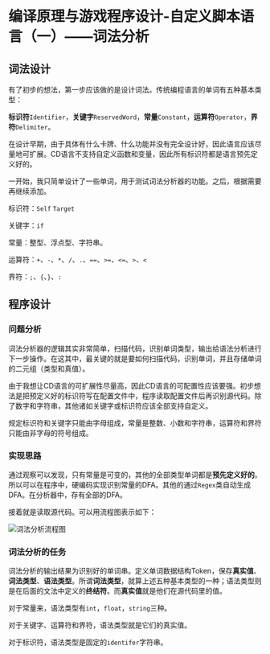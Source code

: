 # 编译原理与游戏程序设计-自定义脚本语言（一）——词法分析

## 词法设计

有了初步的想法，第一步应该做的是设计词法。传统编程语言的单词有五种基本类型：

**标识符**`Identifier`，**关键字**`ReservedWord`，**常量**`Constant`，**运算符**`Operator`，**界符**`Delimiter`。

在设计早期，由于具体有什么卡牌、什么功能并没有完全设计好，因此语言应该尽量地可扩展。CD语言不支持自定义函数和变量，因此所有标识符都是语言预先定义好的。

一开始，我只简单设计了一些单词，用于测试词法分析器的功能。之后，根据需要再继续添加。

标识符：`Self` `Target`

关键字：`if`

常量：整型、浮点型、字符串。

运算符：`+`、`-`、`*`、`/`、`.`、`==`、`>=`、`<=`、`>`、`<`

界符：`;`、`{`、`}`、`:`

## 程序设计

### 问题分析

词法分析器的逻辑其实非常简单，扫描代码，识别单词类型，输出给语法分析进行下一步操作。在这其中，最关键的就是要如何扫描代码，识别单词，并且存储单词的二元组（类型和真值）。

由于我想让CD语言的可扩展性尽量高，因此CD语言的可配置性应该要强。初步想法是把预定义好的标识符写在配置文件中，程序读取配置文件后再识别源代码。除了数字和字符串，其他诸如关键字或标识符应该全部支持自定义。

规定标识符和关键字只能由字母组成，常量是整数、小数和字符串，运算符和界符只能由非字母的符号组成。

### 实现思路

通过观察可以发现，只有常量是可变的，其他的全部类型单词都是**预先定义好的**。所以可以在程序中，硬编码实现识别常量的DFA。其他的通过`Regex`类自动生成DFA。在分析器中，存有全部的DFA。

接着就是读取源代码。可以用流程图表示如下：

![词法分析流程图](F:\Program\C#\GameLexer\词法分析流程图.png)

### 词法分析的任务

词法分析的输出结果为识别好的单词串。定义单词数据结构Token，保存**真实值**、**词法类型**、**语法类型**。所谓**词法类型**，就算上述五种基本类型的一种；语法类型则是在后面的文法中定义的**终结符**。而**真实值**就是他们在源代码里的值。

对于常量来，语法类型有`int`，`float`，`string`三种。

对于关键字、运算符和界符，语法类型就是它们的真实值。

对于标识符，语法类型是固定的`identifer`字符串。